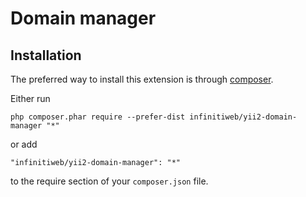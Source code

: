 # Domain manager

## Installation

The preferred way to install this extension is through [composer](http://getcomposer.org/download/).

Either run

```
php composer.phar require --prefer-dist infinitiweb/yii2-domain-manager "*"
```

or add

```
"infinitiweb/yii2-domain-manager": "*"
```

to the require section of your `composer.json` file.
